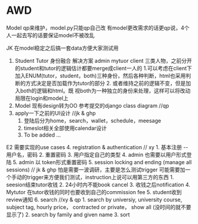 # AWD
Model qp来维护，model.py只能qp自己改
有model更改需求的话更qp说，4个人一起去写的话要保证model不被改乱

JK 在model稳定之后搞一套data方便大家测试用

1. Student Tutor 身份融合
	解决方案
	admin mytuor client 三类人物，之前分开的student和tutor的逻辑估计都要merge成client一人的
	1.可以考虑在client下加入ENUM(tutor，student，both)三种身份，然后各种判断，html也采用判断的方式决定是否加载作为tutor的部分
	2. 或者维持之前的逻辑不变，但是加入both的逻辑和html。既 视both为一种独立的身份来处理，这样可以将改动局限在login和model上
2. Model 现有design转为OO 参考提交的django class diagram //qp
3. apply一下之前的UI设计 //jk & ghp
	1. 登陆后分为home，search，wallet，schedule，meesage
	2. timeslot相关全部使用calendar设计
	3. To be added ...

E2 需要实现的use cases
4. registration & authentication // xy
	1. 基本注册 -- 用户名，密码
	2. 重置密码
	3. 用户指定自己的类型
	4. admin 也需要以用户形式登陆
	5. admin 以 token形式重置密码
5. session locking and ending (manage all sessions) // jk & ghp
	怕是需要一波调研，主要是怎么测试trigger
	可能需要加一个手动的trigger来方便我们测试，instruction上说可以用第三方的东西
	1. seesion结束tutor收钱
	2. 24小时内不能book cancel
	3. 收钱之后notification
	4. Mytutor 在tutor收钱的同时也要收到自己的commission fee
	5. student收到review通知
6. search //xy & qp
	1. search by universiy, university course, subject tag, hourly price， contracted or private， show all (没时间的就不要显示了)
	2. search by family and given name
	3. sort
	